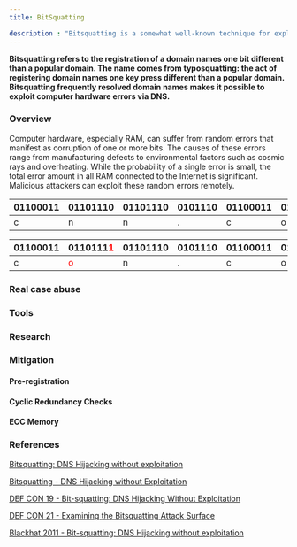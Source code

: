 ```yaml
---
title: BitSquatting

description : "Bitsquatting is a somewhat well-known technique for exploiting computer hardware errors"
---
```


**Bitsquatting refers to the registration of a domain names one bit different than a popular domain. The name comes from typosquatting: the act of registering domain names one key press different than a popular domain. Bitsquatting frequently resolved domain names makes it possible to exploit computer hardware errors via DNS.**

### Overview <a id="chapter-1"></a>

Computer hardware, especially RAM, can suffer from random errors that manifest as corruption of one or more bits. The causes of these errors range from manufacturing defects to environmental factors such as cosmic rays and overheating. While the probability of a single error is small, the total error amount in all RAM connected to the Internet is significant. Malicious attackers can exploit these random errors remotely. 

| 01100011 | 01101110 | 01101110 | 0101110 | 01100011 | 01101111 | 01101101 |
| -------- | -------- | -------- | ------- | -------- | -------- | -------- | 
|    c     |     n    |     n    |    .    |     c     |    o      |   m    |

| 01100011 | 0110111<span style="color:red;">1</span> | 01101110 | 0101110 | 01100011 | 01101111 | 01101101 |
| -------- | -------- | -------- | ------- | -------- | -------- | -------- | 
|    c     |     <span style="color:red;">o</span>    |     n    |    .    |     c     |    o      |   m    |

### Real case abuse<a id="chapter-2"></a>

### Tools <a id="chapter-3"></a>

### Research <a id="chapter-4"></a>

### Mitigation <a id="chapter-5"></a>

#### Pre-registration

#### Cyclic Redundancy Checks

#### ECC Memory

### References <a id="chapter-6"></a>

[Bitsquatting: DNS Hijacking without exploitation](http://dinaburg.org/bitsquatting.html)

[Bitsquatting - DNS Hijacking without Exploitation](https://media.blackhat.com/bh-us-11/Dinaburg/BH_US_11_Dinaburg_Bitsquatting_WP.pdf)

[DEF CON 19 - Bit-squatting: DNS Hijacking Without Exploitation](https://www.youtube.com/watch?v=9WcHsT97suU)

[DEF CON 21 - Examining the Bitsquatting Attack Surface](https://www.youtube.com/watch?v=j2FVFVHVvgg)

[Blackhat 2011 - Bit-squatting: DNS Hijacking without exploitation](https://www.youtube.com/watch?v=_si0FYl_IOA)
